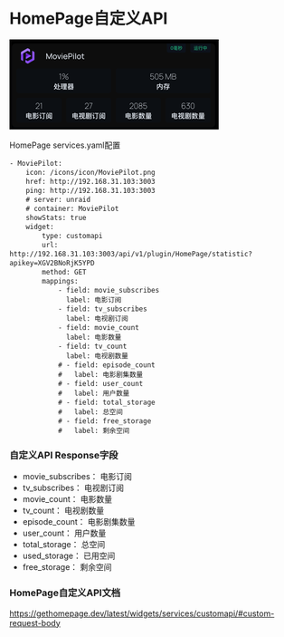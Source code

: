 # HomePage自定义API

![img.png](../img/HomePage/img.png)

HomePage services.yaml配置
```angular2html
- MoviePilot:
    icon: /icons/icon/MoviePilot.png
    href: http://192.168.31.103:3003
    ping: http://192.168.31.103:3003
    # server: unraid
    # container: MoviePilot
    showStats: true
    widget:
        type: customapi
        url: http://192.168.31.103:3003/api/v1/plugin/HomePage/statistic?apikey=XGV2BNoRjK5YPD
        method: GET
        mappings:
            - field: movie_subscribes
              label: 电影订阅
            - field: tv_subscribes
              label: 电视剧订阅
            - field: movie_count
              label: 电影数量
            - field: tv_count
              label: 电视剧数量
            # - field: episode_count
            #   label: 电影剧集数量
            # - field: user_count
            #   label: 用户数量
            # - field: total_storage
            #   label: 总空间
            # - field: free_storage
            #   label: 剩余空间
```

### 自定义API Response字段
- movie_subscribes： 电影订阅
- tv_subscribes： 电视剧订阅
- movie_count： 电影数量
- tv_count： 电视剧数量
- episode_count： 电影剧集数量
- user_count： 用户数量
- total_storage： 总空间
- used_storage： 已用空间
- free_storage： 剩余空间

### HomePage自定义API文档
https://gethomepage.dev/latest/widgets/services/customapi/#custom-request-body